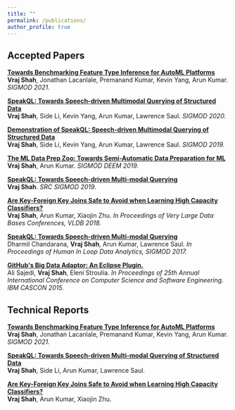 ```yaml
---
title: ""
permalink: /publications/
author_profile: true
---
```


## Accepted Papers

<b>[Towards Benchmarking Feature Type Inference for AutoML Platforms](https://adalabucsd.github.io/papers/2021_SortingHat_SIGMOD.pdf)</b> <br>
<b>Vraj Shah</b>, Jonathan Lacanlale, Premanand Kumar, Kevin Yang, Arun Kumar.<i> SIGMOD 2021.</i>

<b>[SpeakQL: Towards Speech-driven Multimodal Querying of Structured Data](https://adalabucsd.github.io/papers/2020_SpeakQL_SIGMOD.pdf)</b> <br>
<b>Vraj Shah</b>, Side Li, Kevin Yang, Arun Kumar, Lawrence Saul.<i> SIGMOD 2020.</i>

<b>[Demonstration of SpeakQL: Speech-driven Multimodal Querying of Structured Data](https://pvn25.github.io//files/2019_SpeakQL_SIGMOD.pdf)</b> <br>
<b>Vraj Shah</b>, Side Li, Kevin Yang, Arun Kumar, Lawrence Saul.<i> SIGMOD 2019.</i>

<b>[The ML Data Prep Zoo: Towards Semi-Automatic Data Preparation for ML](https://pvn25.github.io//files/2019_DataPrepZoo_DEEM.pdf)</b> <br>
<b>Vraj Shah</b>, Arun Kumar.<i> SIGMOD DEEM 2019.</i>

<b>[SpeakQL: Towards Speech-driven Multi-modal Querying](https://pvn25.github.io//files/SRC_SIGMOD.pdf)</b> <br>
<b>Vraj Shah</b>.<i> SRC SIGMOD 2019.</i>

<b>[Are Key-Foreign Key Joins Safe to Avoid when Learning High Capacity Classifiers?](https://adalabucsd.github.io/papers/2018_Hamlet_VLDB.pdf)</b> <br>
<b>Vraj Shah</b>, Arun Kumar, Xiaojin Zhu. <i> In Proceedings of Very Large Data Bases Conferences, VLDB 2018.</i>

<b>[SpeakQL: Towards Speech-driven Multi-modal Querying](https://adalabucsd.github.io/papers/2017_SpeakQL_HILDA.pdf)</b> <br>
Dharmil Chandarana, <b>Vraj Shah</b>, Arun Kumar, Lawrence Saul.<i> In Proceedings of Human In Loop Data Analytics, SIGMOD 2017.</i>

<b>[GitHub's Big Data Adaptor: An Eclipse Plugin.](https://dl.acm.org/citation.cfm?id=2886490)</b> <br>
Ali Sajedi, <b>Vraj Shah</b>, Eleni Stroulia. <i>In Proceedings of 25th Annual International Conference on Computer Science and Software Engineering. IBM CASCON 2015.</i>


## Technical Reports

<b>[Towards Benchmarking Feature Type Inference for AutoML Platforms](https://adalabucsd.github.io/papers/TR_2021_SortingHat.pdf)</b> <br>
<b>Vraj Shah</b>, Jonathan Lacanlale, Premanand Kumar, Kevin Yang, Arun Kumar.<i> SIGMOD 2021.</i>

<b>[SpeakQL: Towards Speech-driven Multi-modal Querying of Structured Data](https://adalabucsd.github.io/papers/TR_2020_SpeakQL.pdf)</b> <br>
<b>Vraj Shah</b>, Side Li, Arun Kumar, Lawrence Saul.

<b>[Are Key-Foreign Key Joins Safe to Avoid when Learning High Capacity Classifiers?](https://pvn25.github.io//files/TR_2017_HamletPlusPlus.pdf)</b> <br>
<b>Vraj Shah</b>, Arun Kumar, Xiaojin Zhu. 
